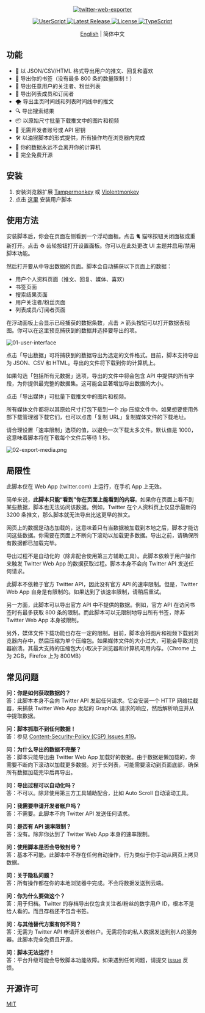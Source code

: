 <p align="center">
  <a href="https://github.com/prinsss/twitter-web-exporter">
    <img alt="twitter-web-exporter" src="https://socialify.git.ci/prinsss/twitter-web-exporter/image?description=1&descriptionEditable=Export%20tweets%2C%20bookmarks%2C%20lists%20and%20much%20more%20from%20Twitter(X)%20web%20app.&font=Raleway&forks=0&issues=0&pattern=Plus&pulls=0&theme=Light" />
  </a>
</p>

<p align="center">
  <a href="https://github.com/prinsss/twitter-web-exporter/releases">
    <img alt="UserScript" src="https://badgen.net/badge/userscript/available?color=green" />
  </a>
  <a href="https://github.com/prinsss/twitter-web-exporter/releases">
    <img alt="Latest Release" src="https://badgen.net/github/release/prinsss/twitter-web-exporter" />
  </a>
  <a href="https://github.com/prinsss/twitter-web-exporter/blob/main/LICENSE">
    <img alt="License" src="https://badgen.net/github/license/prinsss/twitter-web-exporter" />
  </a>
  <a href="https://github.com/prinsss/twitter-web-exporter">
    <img alt="TypeScript" src="https://badgen.net/badge/icon/typescript?icon=typescript&label" />
  </a>
</p>

<p align="center">
  <a href="https://github.com/prinsss/twitter-web-exporter/blob/main/README.md">English</a>
   | 简体中文
</p>

## 功能

- 🚚 以 JSON/CSV/HTML 格式导出用户的推文、回复和喜欢
- 🔖 导出你的书签（没有最多 800 条的数量限制！）
- 💞 导出任意用户的关注者、粉丝列表
- 👥 导出列表成员和订阅者
- 🌪️ 导出主页时间线和列表时间线中的推文
- 🔍 导出搜索结果
- 📦 以原始尺寸批量下载推文中的图片和视频
- 🚀 无需开发者账号或 API 密钥
- 🛠️ 以油猴脚本的形式提供，所有操作均在浏览器内完成
- 💾 你的数据永远不会离开你的计算机
- 💚 完全免费开源

## 安装

1. 安装浏览器扩展 [Tampermonkey](https://www.tampermonkey.net/) 或 [Violentmonkey](https://violentmonkey.github.io/)
2. 点击 [这里](https://github.com/prinsss/twitter-web-exporter/releases/latest/download/twitter-web-exporter.user.js) 安装用户脚本

## 使用方法

安装脚本后，你会在页面左侧看到一个浮动面板。点击 🐈 猫咪按钮关闭面板或重新打开。点击 ⚙️ 齿轮按钮打开设置面板。你可以在此处更改 UI 主题并启用/禁用脚本功能。

然后打开要从中导出数据的页面。脚本会自动捕获以下页面上的数据：

- 用户个人资料页面（推文、回复、媒体、喜欢）
- 书签页面
- 搜索结果页面
- 用户关注者/粉丝页面
- 列表成员/订阅者页面

在浮动面板上会显示已经捕获的数据条数，点击 ↗️ 箭头按钮可以打开数据表视图。你可以在这里预览捕获到的数据并选择要导出的项。

![01-user-interface](https://github.com/prinsss/twitter-web-exporter/raw/main/docs/01-user-interface.png)

点击「导出数据」可将捕获到的数据导出为选定的文件格式。目前，脚本支持导出为 JSON、CSV 和 HTML。导出的文件将下载到你的计算机上。

如果勾选「包括所有元数据」选项，导出的文件中将会包含 API 中提供的所有字段，为你提供最完整的数据集。这可能会显著增加导出数据的大小。

点击「导出媒体」可批量下载推文中的图片和视频。

所有媒体文件都将以其原始尺寸打包下载到一个 zip 压缩文件中。如果想要使用外部下载管理器下载它们，也可以点击「复制 URL」复制媒体文件的下载地址。

请合理设置「速率限制」选项的值，以避免一次下载太多文件。默认值是 1000，这意味着脚本将在下载每个文件后等待 1 秒。

![02-export-media.png](https://github.com/prinsss/twitter-web-exporter/raw/main/docs/02-export-media.png)

## 局限性

此脚本仅在 Web App (twitter.com) 上运行，在手机 App 上无效。

简单来说，**此脚本只能“看到”你在页面上能看到的内容**。如果你在页面上看不到某些数据，脚本也无法访问该数据。例如，Twitter 在个人资料页上仅显示最新的 3200 条推文，那么脚本就无法导出比这更早的推文。

网页上的数据是动态加载的，这意味着只有当数据被加载到本地之后，脚本才能访问这些数据。你需要在页面上不断向下滚动以加载更多数据。导出之前，请确保所有数据都已加载完毕。

导出过程不是自动化的（除非配合使用第三方辅助工具）。此脚本依赖于用户操作来触发 Twitter Web App 的数据获取过程。脚本本身不会向 Twitter API 发送任何请求。

此脚本不依赖于官方 Twitter API，因此没有官方 API 的速率限制。但是，Twitter Web App 自身是有限制的。如果达到了该速率限制，请稍后重试。

另一方面，此脚本可以导出官方 API 中不提供的数据。例如，官方 API 在访问书签时有最多获取 800 条的限制。而此脚本可以无限制地导出所有书签，除非 Twitter Web App 本身被限制。

另外，媒体文件下载功能也存在一定的限制。目前，脚本会将图片和视频下载到浏览器内存中，然后压缩为单个压缩包。如果媒体文件的大小过大，可能会导致浏览器崩溃。其最大支持的压缩包大小取决于浏览器和计算机可用内存。（Chrome 上为 2GB，Firefox 上为 800MB）

## 常见问题

**问：你是如何获取数据的？** <br>
答：此脚本本身不会向 Twitter API 发起任何请求。它会安装一个 HTTP 网络拦截器，来捕获 Twitter Web App 发起的 GraphQL 请求的响应，然后解析响应并从中提取数据。

**问：脚本抓取不到任何数据！** <br>
答：参见 [Content-Security-Policy (CSP) Issues #19](https://github.com/prinsss/twitter-web-exporter/issues/19)。

**问：为什么导出的数据不完整？** <br>
答：脚本只能导出由 Twitter Web App 加载好的数据。由于数据是懒加载的，你需要不断向下滚动以加载更多数据。对于长列表，可能需要滚动到页面底部，确保所有数据加载完毕后再导出。

**问：导出过程可以自动化吗？** <br>
答：不可以。除非使用第三方工具辅助配合，比如 Auto Scroll 自动滚动工具。

**问：我需要申请开发者帐户吗？** <br>
答：不需要。此脚本不向 Twitter API 发送任何请求。

**问：是否有 API 速率限制？** <br>
答：没有。除非你达到了 Twitter Web App 本身的速率限制。

**问：使用脚本是否会导致封号？** <br>
答：基本不可能。此脚本中不存在任何自动操作，行为类似于你手动从网页上拷贝数据。

**问：关于隐私问题？** <br>
答：所有操作都在你的本地浏览器中完成。不会将数据发送到云端。

**问：你为什么要做这个？** <br>
答：用于归档。Twitter 的存档导出仅包含关注者/粉丝的数字用户 ID，根本不是给人看的。而且存档还不包含书签。

**问：与其他替代方案有何不同？** <br>
答：无需为 Twitter API 申请开发者帐户。无需将你的私人数据发送到别人的服务器。此脚本完全免费且开源。

**问：脚本无法运行！** <br>
答：平台升级可能会导致脚本功能故障。如果遇到任何问题，请提交 [issue](https://github.com/prinsss/twitter-web-exporter/issues) 反馈。

## 开源许可

[MIT](LICENSE)
